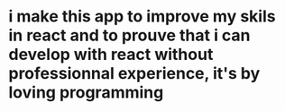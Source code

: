 # i make this app to improve my skils in react and to prouve that i can develop with react without professionnal experience, it's by loving programming
